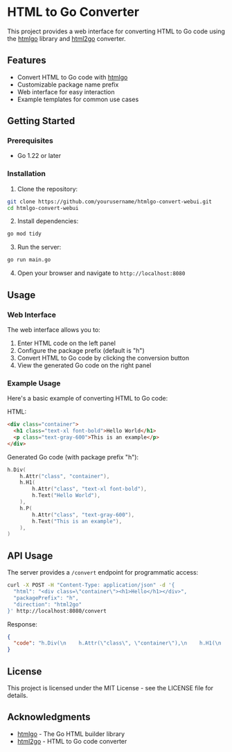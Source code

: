 # HTML to Go Converter

This project provides a web interface for converting HTML to Go code using the [htmlgo](https://github.com/theplant/htmlgo) library and [html2go](https://github.com/zhangshanwen/html2go) converter.

## Features

- Convert HTML to Go code with [htmlgo](https://github.com/theplant/htmlgo)
- Customizable package name prefix
- Web interface for easy interaction
- Example templates for common use cases

## Getting Started

### Prerequisites

- Go 1.22 or later

### Installation

1. Clone the repository:

```bash
git clone https://github.com/yourusername/htmlgo-convert-webui.git
cd htmlgo-convert-webui
```

2. Install dependencies:

```bash
go mod tidy
```

3. Run the server:

```bash
go run main.go
```

4. Open your browser and navigate to `http://localhost:8080`

## Usage

### Web Interface

The web interface allows you to:

1. Enter HTML code on the left panel
2. Configure the package prefix (default is "h")
3. Convert HTML to Go code by clicking the conversion button
4. View the generated Go code on the right panel

### Example Usage

Here's a basic example of converting HTML to Go code:

HTML:

```html
<div class="container">
  <h1 class="text-xl font-bold">Hello World</h1>
  <p class="text-gray-600">This is an example</p>
</div>
```

Generated Go code (with package prefix "h"):

```go
h.Div(
    h.Attr("class", "container"),
    h.H1(
        h.Attr("class", "text-xl font-bold"),
        h.Text("Hello World"),
    ),
    h.P(
        h.Attr("class", "text-gray-600"),
        h.Text("This is an example"),
    ),
)
```

## API Usage

The server provides a `/convert` endpoint for programmatic access:

```bash
curl -X POST -H "Content-Type: application/json" -d '{
  "html": "<div class=\"container\"><h1>Hello</h1></div>",
  "packagePrefix": "h",
  "direction": "html2go"
}' http://localhost:8080/convert
```

Response:

```json
{
  "code": "h.Div(\n    h.Attr(\"class\", \"container\"),\n    h.H1(\n        h.Text(\"Hello\"),\n    ),\n)"
}
```

## License

This project is licensed under the MIT License - see the LICENSE file for details.

## Acknowledgments

- [htmlgo](https://github.com/theplant/htmlgo) - The Go HTML builder library
- [html2go](https://github.com/zhangshanwen/html2go) - HTML to Go code converter
